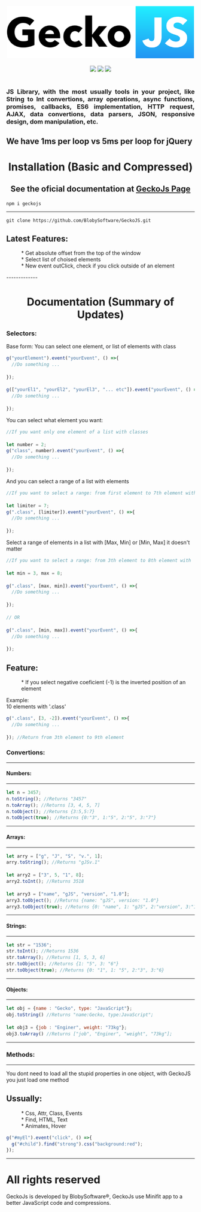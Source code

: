 <div align="center">
  <img src="https://raw.githubusercontent.com/blobysoftware/GeckoJS/master/bns.png" width="500">
  <br/>
  <br/>
  <img src="https://img.shields.io/badge/license-MIT-blue.svg">
  <img src="https://img.shields.io/badge/build-passing-brightgreen.svg">
  <img src="https://badge.fury.io/js/geckojs.svg">
</div>
<br>
<div align="justify"><h3>JS Library, with the most usually tools in your project, like String to Int convertions, array operations, async functions, promises, callbacks, ES6 implementation, HTTP request, AJAX, data convertions, data parsers, JSON, responsive design, dom manipulation, etc.</h3></div>

## We have 1ms per loop vs 5ms per loop for jQuery
<div align="center"><h1>Installation (Basic and Compressed)</h1>
<h2>See the oficial documentation at <a href="https://blobysoftware.github.io/GeckoJsPage/">GeckoJs Page</a></h2>
</div>

```
npm i geckojs
```

--------------

```
git clone https://github.com/BlobySoftware/GeckoJS.git
```

<dl>
  <dt><h2>Latest Features:</h2></dt>
  <dd>* Get absolute offset from the top of the window</dd>
  <dd>* Select list of choised elements</dd>
  <dd>* New event outClick, check if you click outside of an element</dd>
</dl>
-------------

<div align="center"><h1>Documentation (Summary of Updates)</h1></div>
<div align="left"><h3>Selectors:</h3></div>

Base form:
You can select one element, or list of elements with class

```javascript
g("yourElement").event("yourEvent", () =>{
  //Do something ...
  
});

g(["yourEl1", "yourEl2", "yourEl3", "... etc"]).event("yourEvent", () =>{
  //Do something ...
  
});

```

You can select what element you want:

```javascript
//If you want only one element of a list with classes

let number = 2;
g("class", number).event("yourEvent", () =>{
  //Do something ...
  
});
```

And you can select a range of a list with elements

```javascript
//If you want to select a range: from first element to 7th element with '.class'

let limiter = 7;
g(".class", [limiter]).event("yourEvent", () =>{
  //Do something ...
  
});
```

Select a range of elements in a list with [Max, Min] or [Min, Max] 
it doesn't matter


```javascript
//If you want to select a range: from 3th element to 8th element with '.class'

let min = 3, max = 8;

g(".class", [max, min]).event("yourEvent", () =>{
  //Do something ...
  
});

// OR

g(".class", [min, max]).event("yourEvent", () =>{
  //Do something ...
  
});

```

<dl>
  <dt><h2>Feature:</h2></dt>
  <dd>* If you select negative coeficient (-1) is the inverted position of an element</dd>
</dl>

Example:
</br>
10 elements with '.class' 

```javascript
g(".class", [3, -2]).event("yourEvent", () =>{
  //Do something ...
  
}); //Return from 3th element to 9th element
```

<div align="left"><h3>Convertions:</h3></div>

-----------

<div align="left"><h4>Numbers:</h4></div>

--------------

```javascript
let n = 3457;
n.toString(); //Returns "3457"
n.toArray(); //Returns [3, 4, 5, 7]
n.toObject(); //Returns {3:5,5:7}
n.toObject(true); //Returns {0:"3", 1:"5", 2:"5", 3:"7"}
```

--------------

<div align="left"><h4>Arrays:</h4></div>

--------------

```javascript
let arry = ["g", "J", "S", "v.", 1];
arry.toString(); //Returns "gJSv.1"

let arry2 = ["3", 5, "1", 8];
arry2.toInt(); //Returns 3518

let arry3 = ["name", "gJS", "version", "1.0"];
arry3.toObject(); //Returns {name: "gJS", version: "1.0"}
arry3.toObject(true); //Returns {0: "name", 1: "gJS", 2:"version", 3:"1.0"}
```

---------------

<div align="left"><h4>Strings:</h4></div>

---------------

```javascript
let str = "1536";
str.toInt(); //Returns 1536
str.toArray(); //Returns [1, 5, 3, 6]
str.toObject(); //Returns {1: "5", 3: "6"}
str.toObject(true); //Returns {0: "1", 1: "5", 2:"3", 3:"6}
```

----------------

<div align="left"><h4>Objects:</h4></div>

---------------

```javascript
let obj = {name : "Gecko", type: "JavaScript"};
obj.toString() //Returns "name:Gecko, type:JavaScript";

let obj3 = {job : "Enginer", weight: "73kg"};
obj3.toArray() //Returns ["job", "Enginer", "weight", "73kg"];
```

----------------

<div align="left"><h3>Methods:</h3></div>

-----------

You dont need to load all the stupid properties in one object, with GeckoJS you just load one method

<dl>
  <dt><h2>Ussually:</h2></dt>
  <dd>* Css, Attr, Class, Events</dd>
  <dd>* Find, HTML, Text</dd>
  <dd>* Animates, Hover</dd>
</dl>



```javascript
g("#myEl").event("click", () =>{
  g("#child").find("strong").css("background:red");
});
```

----------------------------

# All rights reserved
GeckoJs is developed by BlobySoftware®, GeckoJs use Minifit app to a better JavaScript code and compressions.
